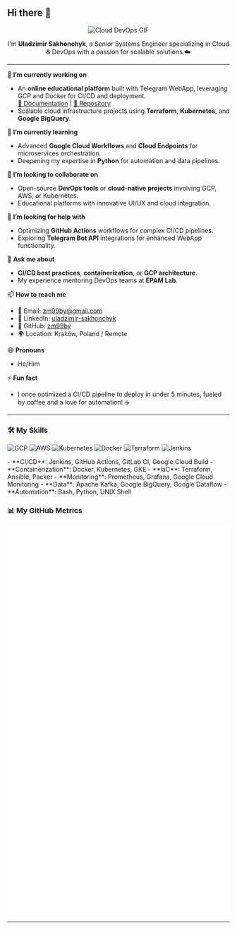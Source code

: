 ## Hi there 👋

<p align="center">
  <img src="https://media.giphy.com/media/26xBI73gWquK6DJ3W/giphy.gif" width="200" alt="Cloud DevOps GIF">
</p>

<p align="center">
  I'm <b>Uladzimir Sakhonchyk</b>, a Senior Systems Engineer specializing in Cloud & DevOps with a passion for scalable solutions ☁️
</p>

---

🔭 **I’m currently working on**  
- An **online educational platform** built with Telegram WebApp, leveraging GCP and Docker for CI/CD and deployment.  
  [📄 Documentation](https://docs.google.com/document/d/1fxunEnLuwhjs3m5MSEo6tvV1c2HEGhVtUTaIU804kxg/edit?pli=1&tab=t.0) | [🔗 Repository](#)
- Scalable cloud infrastructure projects using **Terraform**, **Kubernetes**, and **Google BigQuery**.

🌱 **I’m currently learning**  
- Advanced **Google Cloud Workflows** and **Cloud Endpoints** for microservices orchestration.
- Deepening my expertise in **Python** for automation and data pipelines.

👯 **I’m looking to collaborate on**  
- Open-source **DevOps tools** or **cloud-native projects** involving GCP, AWS, or Kubernetes.
- Educational platforms with innovative UI/UX and cloud integration.

🤔 **I’m looking for help with**  
- Optimizing **GitHub Actions** workflows for complex CI/CD pipelines.
- Exploring **Telegram Bot API** integrations for enhanced WebApp functionality.

💬 **Ask me about**  
- **CI/CD best practices**, **containerization**, or **GCP architecture**.
- My experience mentoring DevOps teams at **EPAM Lab**.

📫 **How to reach me**  
- 📧 Email: zm99by@gmail.com  
- 💼 LinkedIn: [uladzimir-sakhonchyk](https://linkedin.com/in/uladzimir-sakhonchyk-917a4bb9)  
- 🐙 GitHub: [zm99by](https://github.com/zm99by)  
- 🌍 Location: Kraków, Poland / Remote

😄 **Pronouns**  
- He/Him

⚡ **Fun fact**  
- I once optimized a CI/CD pipeline to deploy in under 5 minutes, fueled by coffee and a love for automation! ☕

---

### 🛠 My Skills
<p>
  <img src="https://img.shields.io/badge/-GCP-4285F4?logo=google-cloud&logoColor=white" alt="GCP">
  <img src="https://img.shields.io/badge/-AWS-232F3E?logo=amazon-aws&logoColor=white" alt="AWS">
  <img src="https://img.shields.io/badge/-Kubernetes-326CE5?logo=kubernetes&logoColor=white" alt="Kubernetes">
  <img src="https://img.shields.io/badge/-Docker-2496ED?logo=docker&logoColor=white" alt="Docker">
  <img src="https://img.shields.io/badge/-Terraform-623CE4?logo=terraform&logoColor=white" alt="Terraform">
  <img src="https://img.shields.io/badge/-Jenkins-D24939?logo=jenkins&logoColor=white" alt="Jenkins">
</p>
- **CI/CD**: Jenkins, GitHub Actions, GitLab CI, Google Cloud Build  
- **Containerization**: Docker, Kubernetes, GKE  
- **IaC**: Terraform, Ansible, Packer  
- **Monitoring**: Prometheus, Grafana, Google Cloud Monitoring  
- **Data**: Apache Kafka, Google BigQuery, Google Dataflow  
- **Automation**: Bash, Python, UNIX Shell  

### 📊 My GitHub Metrics
<p align="center">
  <img src="github-metrics.svg" alt="GitHub Metrics">
</p>

---
